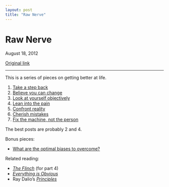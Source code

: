 ```yaml
---
layout: post
title: "Raw Nerve"
---
```

Raw Nerve
=========

August 18, 2012

[Original link](http://www.aaronsw.com/weblog/rawnerve)

* * * * *

This is a series of pieces on getting better at life.

1.  [Take a step back](http://aaronsw.com/weblog/stepback)
2.  [Believe you can change](http://aaronsw.com/weblog/dweck)
3.  [Look at yourself objectively](http://aaronsw.com/weblog/semmelweis)
4.  [Lean into the pain](http://aaronsw.com/weblog/dalio)
5.  [Confront reality](http://aaronsw.com/weblog/anders)
6.  [Cherish mistakes](http://aaronsw.com/weblog/geremiah)
7.  [Fix the machine, not the person](http://aaronsw.com/weblog/nummi)

The best posts are probably 2 and 4.

Bonus pieces:

-   [What are the optimal biases to
    overcome?](http://aaronsw.com/weblog/optimalbias)

Related reading:

-   *[The Flinch](http://books.theinfo.org/go/B0062Q7S3S)* (for part 4)
-   *[Everything is Obvious](http://books.theinfo.org/go/0307951790)*
-   Ray Dalio’s
    *[Principles](http://www.bwater.com/Uploads/FileManager/Principles/Bridgewater-Associates-Ray-Dalio-Principles.pdf)*

